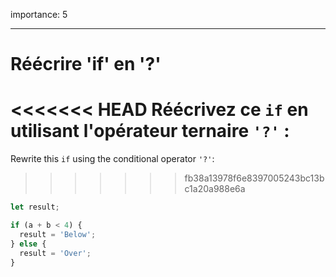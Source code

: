 importance: 5

---

# Réécrire 'if' en '?'

<<<<<<< HEAD
Réécrivez ce `if` en utilisant l'opérateur ternaire `'?'` :
=======
Rewrite this `if` using the conditional operator `'?'`:
>>>>>>> fb38a13978f6e8397005243bc13bc1a20a988e6a

```js
let result;

if (a + b < 4) {
  result = 'Below';
} else {
  result = 'Over';
}
```
